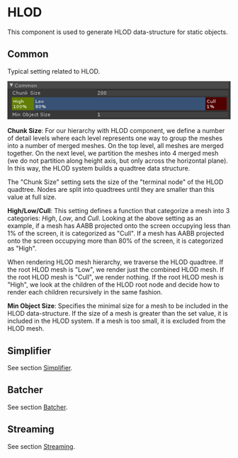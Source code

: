 # HLOD

This component is used to generate HLOD data-structure for static objects.

## Common

Typical setting related to HLOD.

![](./media/image2.png)

**Chunk Size**: For our hierarchy with HLOD component, we define a 
number of detail levels where each level represents one way to group 
the meshes into a number of merged meshes. On the top level, all 
meshes are merged together. On the next level, we partition the meshes 
into 4 merged mesh (we do not partition along height axis, but only 
across the horizontal plane). In this way, the HLOD system builds a 
quadtree data structure.

The "Chunk Size" setting sets the size of the "terminal node" of the
HLOD quadtree. Nodes are split into quadtrees until they are smaller
than this value at full size.

**High/Low/Cull**: This setting defines a function that categorize a
mesh into 3 categories: *High*, *Low*, and *Cull*. Looking at the
above setting as an example, if a mesh has AABB projected onto the
screen occupying less than 1% of the screen, it is categorized as
"Cull". If a mesh has AABB projected onto the screen occupying more
than 80% of the screen, it is categorized as "High".

When rendering HLOD mesh hierarchy, we traverse the HLOD quadtree. If
the root HLOD mesh is "Low", we render just the combined HLOD mesh. If
the root HLOD mesh is "Cull", we render nothing. If the root HLOD mesh
is "High", we look at the children of the HLOD root node and decide
how to render each children recursively in the same fashion.

**Min Object Size**: Specifies the minimal size for a mesh to be
included in the HLOD data-structure. If the size of a mesh is greater
than the set value, it is included in the HLOD system. If a mesh is
too small, it is excluded from the HLOD mesh.

## Simplifier

See section [Simplifier](Simplifier.md).

## Batcher

See section [Batcher](Batcher.md).

## Streaming

See section [Streaming](Streaming.md).